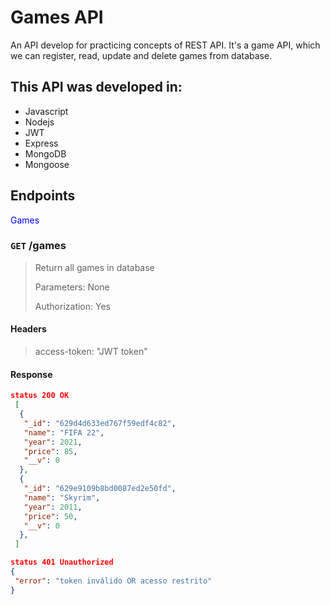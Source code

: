 # Games API
An API develop for practicing concepts of REST API. It's a game API, which we can register, read, update and delete games from database.

## This API was developed in:
 - Javascript
 - Nodejs
 - JWT
 - Express
 - MongoDB
 - Mongoose
 
 ## Endpoints
 <span style="color: blue;"> Games </span>
 ### `GET` /games
 > Return all games in database
 > 
 > Parameters: None
 > 
 > Authorization: Yes
 
 #### Headers
 > access-token: "JWT token"
 #### Response
 ```json
 status 200 OK
  [
   {
    "_id": "629d4d633ed767f59edf4c82",
    "name": "FIFA 22",
    "year": 2021,
    "price": 85,
    "__v": 0
   },
   {
    "_id": "629e9109b8bd0087ed2e50fd",
    "name": "Skyrim",
    "year": 2011,
    "price": 50,
    "__v": 0
   },
  ]
 ```
 ```json
 status 401 Unauthorized
 {
  "error": "token inválido OR acesso restrito"
 }
 ```
